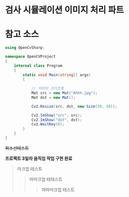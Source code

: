 # 검사 시뮬레이션 이미지 처리 파트 

# 참고 소스
```cs
using OpenCvSharp;

namespace OpenCVProject
{
    internal class Program
    {
        static void Main(string[] args)
        {
           
            // 이미지 크기조정
            Mat src = new Mat("Ahhh.jpg");
            Mat dst = new Mat();

            Cv2.Resize(src, dst, new Size(50, 50));

            Cv2.ImShow("src", src);
            Cv2.ImShow("dst", dst);
            Cv2.WaitKey(0);
        }
    }
}
```
~~취소선테스트~~

**프로젝트 3일차 움직임 작업 구현 완료**

> 마크업 테스트
> > 마마크업 테테스트
> > > 마마마크업 테스트
